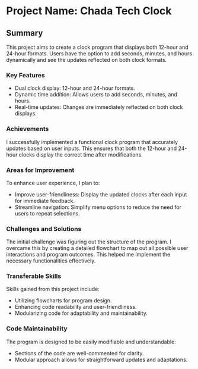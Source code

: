 # Project Name: Chada Tech Clock
## Summary

This project aims to create a clock program that displays both 12-hour and 24-hour formats. Users have the option to add seconds, minutes, and hours dynamically and see the updates reflected on both clock formats.


### Key Features

- Dual clock display: 12-hour and 24-hour formats.
- Dynamic time addition: Allows users to add seconds, minutes, and hours.
- Real-time updates: Changes are immediately reflected on both clock displays.

### Achievements
I successfully implemented a functional clock program that accurately updates based on user inputs. This ensures that both the 12-hour and 24-hour clocks display the correct time after modifications.

### Areas for Improvement

To enhance user experience, I plan to:

- Improve user-friendliness: Display the updated clocks after each input for immediate feedback.
- Streamline navigation: Simplify menu options to reduce the need for users to repeat selections.

### Challenges and Solutions
The initial challenge was figuring out the structure of the program. I overcame this by creating a detailed flowchart to map out all possible user interactions and program outcomes. This helped me implement the necessary functionalities effectively.

### Transferable Skills

Skills gained from this project include:

- Utilizing flowcharts for program design.
- Enhancing code readability and user-friendliness.
- Modularizing code for adaptability and maintainability.

### Code Maintainability

The program is designed to be easily modifiable and understandable:

- Sections of the code are well-commented for clarity.
- Modular approach allows for straightforward updates and adaptations.
